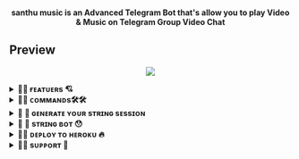 <p align="center">
    <br><b>santhu music is an Advanced Telegram Bot that's allow you to play Video & Music on Telegram Group Video Chat</b><br>
</p>

## Preview
<p align="center">
  <img src="https://telegra.ph/file/61a5e31485a77e7726740.jpg">
</p>

    
</details>

<details>
<summary><b>🔗💖 ғᴇᴀᴛᴜᴇʀs 💘</b></summary>
<br>
- Music & Video stream support
- MultiChat support
- Playlist & Queue support
- Skip, Pause, Resume, Stop feature
- Music & Video downloader feature
- Inline Search support
- YouTube direct search support
- YouTube/Local/Live/m3u8 stream support
- Inline Search support
- Control With Button support
- Volume Control
- Userbot Auto Join
- Broadcast & Global Ban
- Shell Executor (eval & sh)
- SpeedTest Runner
- Direct Updater

    
</details>

<details>
<summary><b>🔗💖 ᴄᴏᴍᴍᴀɴᴅs🛠️🛠️</b></summary>
<br>
| Command | Description |
| ------ | ------ |
| `/play (query)` | play music from youtube |
| `/vplay (query)` | play video from youtube |
| `/vstream (live link)` | play video live streaming video |
| `/pause` | pause the streaming (admin only) |
| `/resume` | resume the streaming (admin only) |
| `/skip` | switch to next stream (admin only) |
| `/stop` | end the streaming (admin only) |
| `/vmute` | for mute the userbot on voice chat |
| `/vunmute` | for unmute the userbot on voice chat |
| `/volume 1/200` | adjust the volume of userbot (userbot must be admin) |
| `/playlist` | show you all the current stream list |
| `/song (query)` | download music from youtube |
| `/video (query)` | download video from youtube |
| `/userbotjoin` | invite the userbot to join group (admin only) |
| `/userbotleave` | instruct userbot to leave the group (admin only) |
| `/leaveall` | order the userbot to leave from all group (sudo only) |
| `/update` | update your bot directly without leaving telegram (sudo only) |
| `/restart` | restart your bot directly without leaving telegram (sudo only) |

    
</details>

<details>
<summary><b>🔗 🧐 ɢᴇɴᴇʀᴀᴛᴇ ʏᴏᴜʀ sᴛʀɪɴɢ sᴇssɪᴏɴ</b></summary>
<br>

[![GenerateString](https://img.shields.io/badge/repl.it-generateString-yellowgreen)](https://replit.com/@SRTheProgrammer/Session-Generator#main.py)
    
</details>

<details>
<summary><b>🔗 
🥱 sᴛʀɪɴɢ ʙᴏᴛ 😯</b></summary>
<br>

<a href="https://t.me/Santhustringbot"><img src="https://img.shields.io/badge/ᴄʟɪᴄᴋ-Gᴇɴʀᴀᴛᴇ%20sᴛʀɪɴɢ-blue.svg?style=for-the-badge&logo=Telegram"></a> 
    
</details>

<details>
<summary><b>🔗🔥 ᴅᴇᴘʟᴏʏ ᴛᴏ ʜᴇʀᴏᴋᴜ 🔥</b></summary>
<br>

[![Deploy](https://www.herokucdn.com/deploy/button.svg)](https://heroku.com/deploy?template=https://github.com/Podilisanthosh/santhumusic)

## DEPLOY TO OKETO 

<h4>Click the button below to deploy Yukki on Okteto!</h4>
<a href="https://cloud.okteto.com/deploy?repository=https://github.com/Santhuvcrepos/santhuadvancemusix/tree/patch-2"><img src="https://img.shields.io/badge/Deploy%20To%20Okteto-informational?style=for-the-badge&logo=Okteto" width="200""/></a>

    
</details>

<details>
<summary><b>🔗😶 sᴜᴘᴘᴏʀᴛ 💝</b></summary>
<br>
<a href="https://t.me/santhubotupadates"><img src="https://img.shields.io/badge/Join-Group%20Support-blue.svg?style=for-the-badge&logo=Telegram"></a>       <a href="https://t.me/santhuvc"><img src="https://img.shields.io/badge/Join-Updates%20Channel-blue.svg?style=for-the-badge&logo=Telegram"></a>
